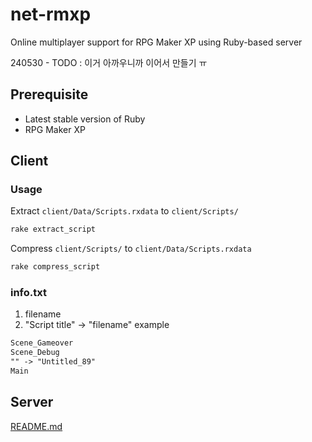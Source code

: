 # net-rmxp
Online multiplayer support for RPG Maker XP using Ruby-based server

240530 - TODO : 이거 아까우니까 이어서 만들기 ㅠ

## Prerequisite
- Latest stable version of Ruby
- RPG Maker XP

## Client

### Usage
Extract `client/Data/Scripts.rxdata` to `client/Scripts/`
```bash
rake extract_script
```
Compress `client/Scripts/` to `client/Data/Scripts.rxdata`
```bash
rake compress_script
```

### info.txt
1. filename
2. "Script title" -> "filename"
example
```txt
Scene_Gameover
Scene_Debug
"" -> "Untitled_89"
Main
```

## Server
[README.md](server/README.md)
